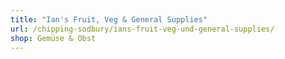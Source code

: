 ```yaml
---
title: "Ian's Fruit, Veg & General Supplies"
url: /chipping-sodbury/ians-fruit-veg-und-general-supplies/
shop: Gemüse & Obst
---
```

